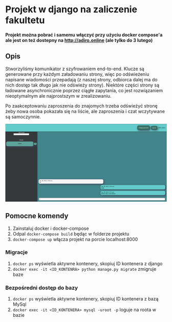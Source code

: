 # Projekt w django na zaliczenie fakultetu
#### Projekt można pobrać i samemu włączyć przy użyciu docker compose'a ale jest on też dostepny na <a href="http://adiro.online">http://adiro.online</a> (ale tylko do 3 lutego)

## Opis
Stworzyliśmy komunikator z szyfrowaniem end-to-end. Klucze są generowane przy każdym załadowaniu strony, więc po odświeżeniu napisane wiadomości przepadają (z naszej strony, odbiorca dalej ma do nich dostęp tak długo jak nie odświeży strony).
Niektóre części strony są ładowane asynchronicznie poprzez ciągłe zapytania, co jest rozwiązaniem nieoptymalnym ale najprostszym w zrealizowaniu.

Po zaakceptowaniu zaproszenia do znajomych trzeba odświeżyć stronę żeby nowa osoba pokazała się na liście, ale zaproszenia i czat wczytywane są samoczynnie.

<img src="https://raw.githubusercontent.com/xAdiro/TrytytkowyKomunikatorE2EE/main/screenshot.png">

## Pomocne komendy
1. Zainstaluj docker i docker-compose
2. Odpal `docker-compose build` będąc w folderze projektu
3. `docker-compose up` włącza projekt na porcie localhost:8000

### Migracje
1. `docker ps` wyświetla aktywne kontenery, skopiuj ID kontenera z django
2. `docker exec -it <ID_KONTENRA> python manage.py migrate` zmigruje baze

### Bezpośredni dostęp do bazy
1. `docker ps` wyświetla aktywne kontenery, skopiuj ID kontenera z bazą MySql
2. `docker exec -it <ID_KONTENERA> mysql -uroot -p` loguje na roota w bazie
